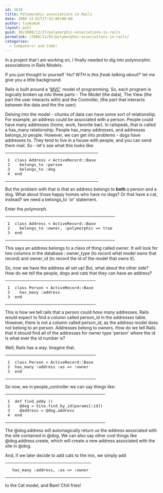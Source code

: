 ```yaml
---
id: 1618
title: Polymorphic associations in Rails
date: 2006-12-01T17:53:00+00:00
author: tsykoduk
layout: post
guid: 30/2008/12/27/polymorphic-associations-in-rails
permalink: /2006/12/01/polymorphic-associations-in-rails/
categories:
  - Computers! and Code!
---
```

<p>In a project that I am working on, I finally needed to dig into polymorphic associations in Rails Models.</p>


<p>If you just thought to yourself '<em>Hu? <span class="caps">WTH</span> is this freak talking about?</em>' let me give you a little background.</p>


<p>Rails is built around a '<a href="http://en.wikipedia.org/wiki/Model-view-controller"><span class="caps">MVC</span></a>' model of programming. So, each program is logically broken up into three parts - The Model (the data), The View (the part the user interacts with) and the Controller, (the part that interacts between the data and the the user).</p>


<p>Delving into the model - chunks of data can have some sort of relationship. For example, an address could be associated with a person. People could have many addresses (home, work, favorite bar). In railspeak, that is called a has_many relationship. People has_many addresses, and addresses belongs_to people. However, we can get into problems - dogs have addresses to. They tend to live in a house with people, and you can send them mail. So - let's see what this looks like:</p>


<table class="CodeRay"><tr>
  <td class="line_numbers" title="click to toggle" onclick="with (this.firstChild.style) { display = (display == '') ? 'none' : '' }"><pre>1<tt>
</tt>2<tt>
</tt>3<tt>
</tt>4<tt>
</tt></pre></td>
  <td class="code"><pre ondblclick="with (this.style) { overflow = (overflow == 'auto' || overflow == '') ? 'visible' : 'auto' }"><span class="r">class</span> <span class="cl">Address</span> &lt; <span class="co">ActiveRecord</span>::<span class="co">Base</span><tt>
</tt>  belongs_to <span class="sy">:person</span><tt>
</tt>  belongs_to <span class="sy">:dog</span><tt>
</tt><span class="r">end</span></pre></td>
</tr></table>


<p>But the problem with that is that an address belongs to <strong>both</strong> a person and a dog. What about those happy homes who have no dogs? Or that have a cat, instead? we need a belongs_to 'or' statement.</p>


<p>Enter the polymorph.</p>


<table class="CodeRay"><tr>
  <td class="line_numbers" title="click to toggle" onclick="with (this.firstChild.style) { display = (display == '') ? 'none' : '' }"><pre>1<tt>
</tt>2<tt>
</tt>3<tt>
</tt></pre></td>
  <td class="code"><pre ondblclick="with (this.style) { overflow = (overflow == 'auto' || overflow == '') ? 'visible' : 'auto' }"><span class="r">class</span> <span class="cl">Address</span> &lt; <span class="co">ActiveRecord</span>::<span class="co">Base</span><tt>
</tt>  belongs_to <span class="sy">:owner</span>, <span class="sy">:polymorphic</span> =&gt; <span class="pc">true</span><tt>
</tt><span class="r">end</span></pre></td>
</tr></table>


<p>This says an address belongs to a class of thing called <em>owner</em>. It will look for two columns in the database : owner_type (to record what model owns that record) and owner_id (to record the id of the model that owns it).</p>


<p>So, now we have the address all set up! But, what about the other side? How do we tell the people, dogs and cats that they can have an address?</p>


<table class="CodeRay"><tr>
  <td class="line_numbers" title="click to toggle" onclick="with (this.firstChild.style) { display = (display == '') ? 'none' : '' }"><pre>1<tt>
</tt>2<tt>
</tt>3<tt>
</tt></pre></td>
  <td class="code"><pre ondblclick="with (this.style) { overflow = (overflow == 'auto' || overflow == '') ? 'visible' : 'auto' }"><span class="r">class</span> <span class="cl">Person</span> &lt; <span class="co">ActiveRecord</span>::<span class="co">Base</span><tt>
</tt>  has_many <span class="sy">:address</span> <tt>
</tt><span class="r">end</span></pre></td>
</tr></table>


<p>This is how we tell rails that a person could <em>have many</em> addresses, Rails would expect to find a column called person_id in the addresses table. However, there is not a column called person_id, as the address model does not belong to an person. Addresses belong to owners. How do we tell Rails that it should find all of the addresses for owner type 'person' where the id is what ever the id number is?</p>


<p>Well, Rails has a way. Imagine that.</p>


<table class="CodeRay"><tr>
  <td class="line_numbers" title="click to toggle" onclick="with (this.firstChild.style) { display = (display == '') ? 'none' : '' }"><pre>1<tt>
</tt>2<tt>
</tt>3<tt>
</tt></pre></td>
  <td class="code"><pre ondblclick="with (this.style) { overflow = (overflow == 'auto' || overflow == '') ? 'visible' : 'auto' }"><span class="r">class</span> <span class="cl">Person</span> &lt; <span class="co">ActiveRecord</span>::<span class="co">Base</span><tt>
</tt>has_many <span class="sy">:address</span> <span class="sy">:as</span> =&gt; <span class="sy">:owner</span><tt>
</tt><span class="r">end</span></pre></td>
</tr></table>


<p>So now, we in people_controller we can say things like:</p>


<table class="CodeRay"><tr>
  <td class="line_numbers" title="click to toggle" onclick="with (this.firstChild.style) { display = (display == '') ? 'none' : '' }"><pre>1<tt>
</tt>2<tt>
</tt>3<tt>
</tt>4<tt>
</tt></pre></td>
  <td class="code"><pre ondblclick="with (this.style) { overflow = (overflow == 'auto' || overflow == '') ? 'visible' : 'auto' }"><span class="r">def</span> <span class="fu">find_addy</span> ()<tt>
</tt>  <span class="iv">@dog</span> = <span class="co">Site</span>.find_by_id(params[<span class="sy">:id</span>])<tt>
</tt>  <span class="iv">@address</span> = <span class="iv">@dog</span>.address<tt>
</tt><span class="r">end</span></pre></td>
</tr></table>


<p>The @dog.address will automagically return us the address associated with the site contained in @dog. We can also say other cool things like @dog.address.create, which will create a new address associated with the site in @dog.</p>


And, if we later decide to add cats to the mix, we simply add
<table class="CodeRay"><tr>
  <td class="line_numbers" title="click to toggle" onclick="with (this.firstChild.style) { display = (display == '') ? 'none' : '' }"><pre><tt>
</tt></pre></td>
  <td class="code"><pre ondblclick="with (this.style) { overflow = (overflow == 'auto' || overflow == '') ? 'visible' : 'auto' }">has_many <span class="sy">:address</span>, <span class="sy">:as</span> =&gt; <span class="sy">:owner</span></pre></td>
</tr></table>


<p>to the Cat model, and Bam! Chili fries!</p>